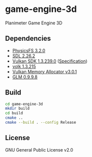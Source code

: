 # game-engine-3d
Planimeter Game Engine 3D

## Dependencies
* [PhysicsFS 3.2.0](https://github.com/icculus/physfs/releases/tag/release-3.2.0)
* [SDL 2.26.2](https://github.com/libsdl-org/SDL/releases/tag/release-2.26.2)
* [Vulkan SDK 1.3.239.0](https://vulkan.lunarg.com/sdk/home) ([Specification](https://registry.khronos.org/vulkan/specs/1.3-extensions/html/index.html))
* [volk 1.3.215](https://github.com/zeux/volk/releases/tag/1.3.215)
* [Vulkan Memory Allocator v3.0.1](https://github.com/GPUOpen-LibrariesAndSDKs/VulkanMemoryAllocator/releases/tag/v3.0.1)
* [GLM 0.9.9.8](https://github.com/g-truc/glm/releases/tag/0.9.9.8)

## Build
```sh
cd game-engine-3d
mkdir build
cd build
cmake ..
cmake --build . --config Release
```

## License
GNU General Public License v2.0
